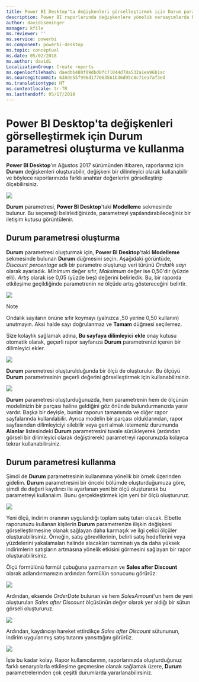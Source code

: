 ```yaml
---
title: Power BI Desktop'ta değişkenleri görselleştirmek için Durum parametrelerini kullanma
description: Power BI raporlarında değişkenlere yönelik varsayımlarda bulunmak ve değişkenleri görselleştirmek için kendi Durum değişkeninizi oluşturma
author: davidiseminger
manager: kfile
ms.reviewer: ''
ms.service: powerbi
ms.component: powerbi-desktop
ms.topic: conceptual
ms.date: 05/02/2018
ms.author: davidi
LocalizationGroup: Create reports
ms.openlocfilehash: daedbb480f09dbd8fc71044d78a532a1ea96b1ac
ms.sourcegitcommit: 638de55f996d177063561b36d95c8c71ea7af3ed
ms.translationtype: HT
ms.contentlocale: tr-TR
ms.lasthandoff: 05/17/2018
---
```

# <a name="create-and-use-a-what-if-parameter-to-visualize-variables-in-power-bi-desktop"></a>Power BI Desktop'ta değişkenleri görselleştirmek için Durum parametresi oluşturma ve kullanma
**Power BI Desktop**'ın Ağustos 2017 sürümünden itibaren, raporlarınız için **Durum** değişkenleri oluşturabilir, değişkeni bir dilimleyici olarak kullanabilir ve böylece raporlarınızda farklı anahtar değerlerini görselleştirip ölçebilirsiniz.

![](media/desktop-what-if/what-if_01.png)

**Durum** parametresi, **Power BI Desktop**'taki **Modelleme** sekmesinde bulunur. Bu seçeneği belirlediğinizde, parametreyi yapılandırabileceğiniz bir iletişim kutusu görüntülenir.

## <a name="creating-a-what-if-parameter"></a>Durum parametresi oluşturma
**Durum** parametresi oluşturmak için, **Power BI Desktop**'taki **Modelleme** sekmesinde bulunan **Durum** düğmesini seçin. Aşağıdaki görüntüde, *Discount percentage* adlı bir parametre oluşturup veri türünü *Ondalık sayı* olarak ayarladık. *Minimum* değer sıfır, *Maksimum* değer ise 0,50'dir (yüzde elli). *Artış* olarak ise 0,05 (yüzde beş) değerini belirledik. Bu, bir raporda etkileşime geçildiğinde parametrenin ne ölçüde artış göstereceğini belirtir.

![](media/desktop-what-if/what-if_02.png)

> [!NOTE]
> Ondalık sayıların önüne sıfır koymayı (yalnızca ,50 yerine 0,50 kullanın) unutmayın. Aksi halde sayı doğrulanmaz ve **Tamam** düğmesi seçilemez.
> 
> 

Size kolaylık sağlamak adına, **Bu sayfaya dilimleyici ekle** onay kutusu otomatik olarak, geçerli rapor sayfanıza **Durum** parametrenizi içeren bir dilimleyici ekler.

![](media/desktop-what-if/what-if_03.png)

**Durum** paremetresi oluşturulduğunda bir ölçü de oluşturulur. Bu ölçüyü **Durum** parametresinin geçerli değerini görselleştirmek için kullanabilirsiniz.

![](media/desktop-what-if/what-if_04.png)

**Durum** parametresi oluşturduğunuzda, hem parametrenin hem de ölçünün modelinizin bir parçası haline geldiğini göz önünde bulundurmanızda yarar vardır. Başka bir deyişle, bunlar raporun tamamında ve diğer rapor sayfalarında kullanılabilir. Ayrıca modelin bir parçası olduklarından, rapor sayfasından dilimleyiciyi silebilir veya geri almak istemeniz durumunda **Alanlar** listesindeki **Durum** parametresini tuvale sürükleyerek (ardından görseli bir dilimleyici olarak değiştirerek) parametreyi raporunuzda kolayca tekrar kullanabilirsiniz.

## <a name="using-a-what-if-parameter"></a>Durum parametresi kullanma
Şimdi de **Durum** parametresinin kullanımına yönelik bir örnek üzerinden gidelim. **Durum** parametresini bir önceki bölümde oluşturduğumuza göre, şimdi de değeri kaydırıcı ile ayarlanan yeni bir ölçü oluşturarak bu parametreyi kullanalım. Bunu gerçekleştirmek için yeni bir ölçü oluştururuz.

![](media/desktop-what-if/what-if_05.png)

Yeni ölçü, indirim oranının uygulandığı toplam satış tutarı olacak. Elbette raporunuzu kullanan kişilerin **Durum** parametrenize ilişkin değişkeni görselleştirmesine olanak sağlayan daha karmaşık ve ilgi çelici ölçüler oluşturabilirsiniz. Örneğin, satış görevlilerinin, belirli satış hedeflerini veya yüzdelerini yakalamaları halinde alacakları tazminatı ya da daha yüksek indirimlerin satışların artmasına yönelik etkisini görmesini sağlayan bir rapor oluşturabilirsiniz.

Ölçü formülünü formül çubuğuna yazmamızın ve **Sales after Discount** olarak adlandırmamızın ardından formülün sonucunu görürüz:

![](media/desktop-what-if/what-if_06.png)

Ardından, eksende *OrderDate* bulunan ve hem *SalesAmount*'un hem de yeni oluşturulan *Sales after Discount* ölçüsünün değer olarak yer aldığı bir sütun görseli oluştururuz.

![](media/desktop-what-if/what-if_07.png)

Ardından, kaydırıcıyı hareket ettirdikçe *Sales after Discount* sütununun, indirim uygulanmış satış tutarını yansıttığını görürüz.

![](media/desktop-what-if/what-if_08.png)

İşte bu kadar kolay. Rapor kullanıcılarının, raporlarınızda oluşturduğunuz farklı senaryolarla etkileşime geçmesine olanak sağlamak üzere, **Durum** parametrelerinden çok çeşitli durumlarda yararlanabilirsiniz.

